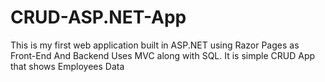 # CRUD-ASP.NET-App
This is my first web application built in ASP.NET using Razor Pages as Front-End And Backend Uses MVC along with SQL. It is simple CRUD App that shows Employees Data
